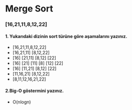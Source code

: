 # Merge Sort
### [16,21,11,8,12,22]
#### 1. Yukarıdaki dizinin sort türüne göre aşamalarını yazınız.
* [16,21,11,8,12,22]
* [16,21,11] [8,12,22]
* [16] [21,11] [8,12] [22]
* [16] [21] [11] [8] [12] [22]
* [16] [11,21] [8,12] [22]
* [11,16,21] [8,12,22]
* [8,11,12,16,21,22]
#### 2.Big-O göstermini yazınız.
* O(nlogn)